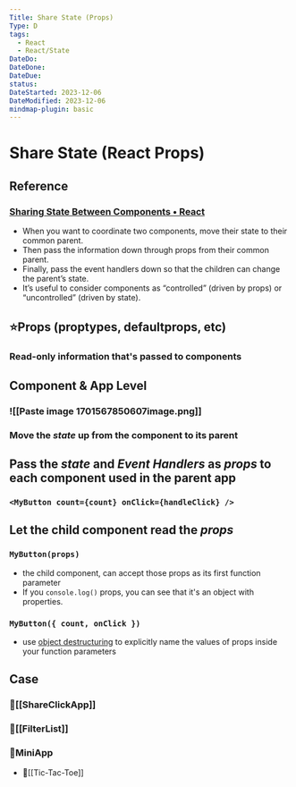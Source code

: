 ```yaml
---
Title: Share State (Props)
Type: D
tags:
  - React
  - React/State
DateDo: 
DateDone: 
DateDue: 
status: 
DateStarted: 2023-12-06
DateModified: 2023-12-06
mindmap-plugin: basic
---
```


# Share State (React Props)

## Reference

### [Sharing State Between Components • React](https://beta.reactjs.org/learn/sharing-state-between-components#recap)
- When you want to coordinate two components, move their state to their common parent.
- Then pass the information down through props from their common parent.
- Finally, pass the event handlers down so that the children can change the parent’s state.
- It’s useful to consider components as “controlled” (driven by props) or “uncontrolled” (driven by state).

## ⭐Props (proptypes, defaultprops, etc)

### Read-only information that's passed to components

## Component & App Level

### ![[Paste image 1701567850607image.png]]

### Move the *state* up from the component to its parent

## Pass the *state* and *Event Handlers* as *props* to each component used in the parent app

### `<MyButton count={count} onClick={handleClick} />`

## Let the child component read the *props*

### `MyButton(props)`
- the child component, can accept those props as its first function parameter
- If you `console.log()` props, you can see that it's an object with properties.

### `MyButton({ count, onClick })`
- use [object destructuring](https://developer.mozilla.org/docs/Web/JavaScript/Reference/Operators/Destructuring_assignment) to explicitly name the values of props inside your function parameters

## Case

### 📌[[ShareClickApp]]

### 📌[[FilterList]]

### 🚀MiniApp
- 📌[[Tic-Tac-Toe]]